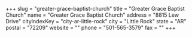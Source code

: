 +++
slug = "greater-grace-baptist-church"
title = "Greater Grace Baptist Church"
name = "Greater Grace Baptist Church"
address = "8815 Lew Drive"
cityIndexKey = "city-ar-little-rock"
city = "Little Rock"
state = "AR"
postal = "72209"
website = ""
phone = "501-565-3579"
fax = ""
+++
